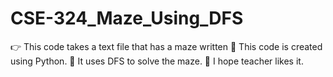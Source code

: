 # CSE-324_Maze_Using_DFS
👉 This code takes a text file that has a maze written
💪 This code is created using Python.
🤟 It uses DFS to solve the maze.
🤲 I hope teacher likes it.
